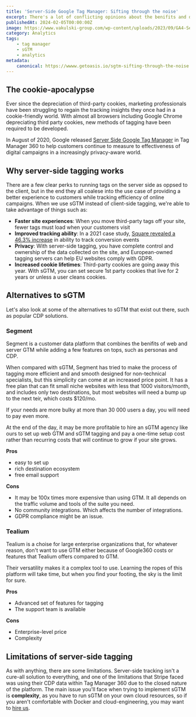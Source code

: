 ```yaml
---
title: 'Server-Side Google Tag Manager: Sifting through the noise'
excerpt: There's a lot of conflicting opinions about the benifits and drawbacks of sGTM, but much of the confusion comes from a lack of real technical analysis
publishedAt: 2024-02-05T00:00:00Z
image: https://www.vakulski-group.com/wp-content/uploads/2023/09/GA4-Server-Side-Featured-Image.webp
category: Analytics
tags: 
    - tag manager
    - sGTM
    - analytics
metadata:
    canonical: https://wwww.getoasis.io/sgtm-sifting-through-the-noise
---
```


## The cookie-apocalypse

Ever since the depreciation of third-party cookies, marketing professionals have been struggling to regain the tracking insights they once had in a cookie-friendly world. With almost all browsers including Google Chrome depreciating third party cookies, new methods of tagging have been required to be developed. 

In August of 2020, Google released [Server Side Google Tag Manager](https://blog.google/products/marketingplatform/360/improve-performance-and-security-server-side-tagging/) in Tag Manager 360 to help customers continue to measure to effectiveness of digital campaigns in a increasingly privacy-aware world. 

## Why server-side tagging works

There are a few clear perks to running tags on the server side as oppsed to the client, but in the end they all coalese into the use case of providing a better experience to customers while tracking efficiency of online campaigns. When we use sGTM instead of client-side tagging, we're able to take advantage of things such as:

- **Faster site experiences**: When you move third-party tags off your site, fewer tags must load when your customers visit 
- **Improved tracking ability**: In a 2021 case study, [Square revealed a 46.3% increase](https://developer.squareup.com/blog/server-to-server-integration-with-server-side-google-tag-manager/) in ability to track conversion events
- **Privacy**: With server-side tagging, you have complete control and ownership of the data collected on the site, and European-owned tagging servers can help EU websites comply with GDPR.
- **Increased cookie lifetimes**: Third-party cookies are going away this year. With sGTM, you can set secure 1st party cookies that live for 2 years or unless a user cleans cookies.

## Alternatives to sGTM

Let's also look at some of the alternatives to sGTM that exist out there, such as popular CDP solutions.

### Segment

Segment is a customer data platform that combines the benifits of web and server GTM while adding a few features on tops, such as personas and CDP.

When compared with sGTM, Segment has tried to make the process of tagging more efficient and and smooth designed for non-technical specialists, but this simplicity can come at an increased price point. It has a free plan that can fit small niche websites with less that 1000 visitors/month, and includes only two destinations, but most websites will need a bump up to the next teir, which costs $120/mo.

If your needs are more bulky at more than 30 000 users a day, you will need to pay even more. 

 At the end of the day, it may be more profitable to hire an sGTM agency like ours to set up web GTM and sGTM tagging and pay a one-time setup cost rather than recurring costs that will continue to grow if your site grows.

**Pros**

- easy to set up
- rich destination ecosystem
- free email support

**Cons**

- It may be 100x times more expensive than using GTM. It all depends on the traffic volume and tools of the suite you need. 
- No community integrations. Which affects the number of integrations.
- GDPR compliance might be an issue. 

### Tealium

Tealium is a choise for large enterprise organizations that, for whatever reason, don't want to use GTM either because of Google360 costs or features that Tealium offers compared to GTM. 

Their versatility makes it a complex tool to use. Learning the ropes of this platform will take time, but when you find your footing, the sky is the limit for sure. 

**Pros**

- Advanced set of features for tagging
- The support team is available

**Cons**

- Enterprise-level price
- Complexity

## Limitations of server-side tagging

As with anything, there are some limitations. Server-side tracking isn't a cure-all solution to everything, and one of the limitations that Stripe faced was using their CDP data within Tag Manager 360 due to the closed nature of the platform. The main issue you'll face when trying to implement sGTM is **complexity**, as you have to run sGTM on your own cloud resources, so if you aren't comfortable with Docker and cloud-engineering, you may want to [hire us](https://calendly.com/getoasis). 
